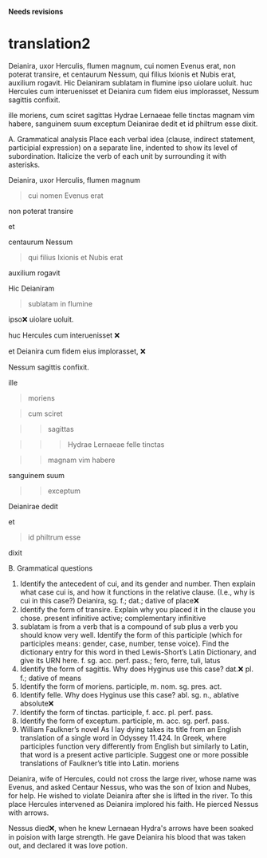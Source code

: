 **Needs revisions**

# translation2

Deianira, uxor Herculis, flumen magnum, cui nomen Evenus erat, non poterat transire, et centaurum Nessum, qui filius Ixionis et Nubis erat, auxilium rogavit. Hic Deianiram sublatam in flumine ipso uiolare uoluit. huc Hercules cum interuenisset et Deianira cum fidem eius implorasset, Nessum sagittis confixit.

ille moriens, cum sciret sagittas Hydrae Lernaeae felle tinctas magnam vim habere, sanguinem suum exceptum Deianirae dedit et id philtrum esse dixit.

A. Grammatical analysis
Place each verbal idea (clause, indirect statement, participial expression) on a separate line, indented to show its level of subordination. Italicize the verb of each unit by surrounding it with asterisks.

Deianira, uxor Herculis, flumen magnum

> cui nomen Evenus erat

non poterat transire

et 

centaurum Nessum

> qui filius Ixionis et Nubis erat

auxilium rogavit

Hic Deianiram 

> sublatam in flumine 
> 
ipso❌ uiolare uoluit.

huc Hercules cum interuenisset ❌

et Deianira cum fidem eius implorasset, ❌

Nessum sagittis confixit.

ille 

> moriens

> cum sciret

>> sagittas 

>>> Hydrae Lernaeae felle tinctas 

>> magnam vim habere

sanguinem suum 

>> exceptum 

Deianirae  dedit 

et

> id philtrum esse 

dixit

B. Grammatical questions
1. Identify the antecedent of cui, and its gender and number. Then explain what case cui is, and how it functions in the relative clause. (I.e., why is cui in this case?) Deianira, sg. f.; dat.; dative of place❌
2. Identify the form of transire. Explain why you placed it in the clause you chose. present infinitive active; complementary infinitive
3. sublatam is from a verb that is a compound of sub plus a verb you should know very well. Identify the form of this participle (which for participles means: gender, case, number, tense voice). Find the dictionary entry for this word in thed Lewis-Short’s Latin Dictionary, and give its URN here. f. sg. acc. perf. pass.;  fero, ferre, tuli, latus
4. Identify the form of sagittis. Why does Hyginus use this case? dat.❌ pl. f.; dative of means
5. Identify the form of moriens. participle, m. nom. sg. pres. act.
6. Identify felle. Why does Hyginus use this case? abl. sg. n., ablative absolute❌ 
7. Identify the form of tinctas. participle, f. acc. pl. perf. pass.
8. Identify the form of exceptum. participle, m. acc. sg. perf. pass.
9. William Faulkner’s novel As I lay dying takes its title from an English translation of a single word in Odyssey 11.424. In Greek, where participles function very differently from English but similarly to Latin, that word is a present active participle. Suggest one or more possible translations of Faulkner’s title into Latin. moriens

Deianira, wife of Hercules, could not cross the large river, whose name was Evenus, and asked Centaur Nessus, who was the son of Ixion and Nubes, for help. He wished to violate Deianira after she is lifted in the river. To this place Hercules intervened as Deianira implored his faith. He pierced Nessus with arrows.

Nessus died❌, when he knew Lernaean Hydra's arrows have been soaked in poision with large strength. He gave Deianira his blood that was taken out, and declared it was love potion.

